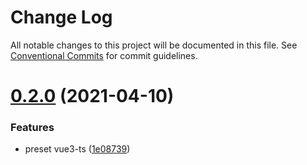 # Change Log

All notable changes to this project will be documented in this file.
See [Conventional Commits](https://conventionalcommits.org) for commit guidelines.

# [0.2.0](https://github.com/jungai/eslint-config/compare/v0.1.2...v0.2.0) (2021-04-10)


### Features

* preset vue3-ts ([1e08739](https://github.com/jungai/eslint-config/commit/1e087394ef321b3b52d2d3c7a21b1f9557c6c175))
